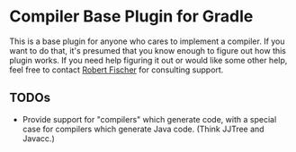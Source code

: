 # Compiler Base Plugin for Gradle

This is a base plugin for anyone who cares to implement a compiler. If you want to do that, it's presumed that you know enough to 
figure out how this plugin works.  If you need help figuring it out or would like some other help, feel free to contact 
[Robert Fischer](http://github.com/RobertFischer/) for consulting support.

## TODOs 

* Provide support for "compilers" which generate code, with a special case for compilers which generate Java code. (Think JJTree and Javacc.)

